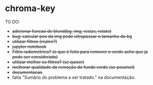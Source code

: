 # chroma-key

TO DO:
- ~~adicionar funcao de blend(bg, img, resize, rotate)~~
- ~~bug: calcular pos da img pode ultrapassar o tamanho do bg~~
- ~~utilizar filtros (realce?)~~
- ~~jupyter notebook~~
- ~~Filtro radiométrico? (o que é feito para remover o verde acho que ja pode ser considerado)~~
- ~~utilizar melhor os filtros? (se quiser)~~
- ~~melhorar qualidade da remoção do fundo verde (se possível)~~
- ~~documentacao~~
- falta "Sumário do problema a ser tratado." na documentação.
